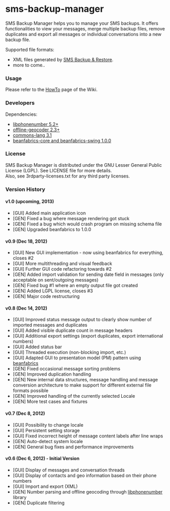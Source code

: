sms-backup-manager
==================

SMS Backup Manager helps you to manage your SMS backups. It offers functionalities to view your messages, merge multiple backup files, remove duplicates and export all messages or individual conversations into a new backup file.

Supported file formats:
- XML files generated by [SMS Backup &amp; Restore][sms-backup-restore].
- more to come..

### Usage
Please refer to the [HowTo][wiki-howto] page of the Wiki.

### Developers
Dependencies:
- [libphonenumber 5.2+][libphonenumber]
- [offline-geocoder 2.3+][libphonenumber]
- [commons-lang 3.1][commons-lang]
- [beanfabrics-core and beanfabrics-swing 1.0.0][beanfabrics]

### License
SMS Backup Manager is distributed under the GNU Lesser General Public License (LGPL). See LICENSE file for more details.  
Also, see 3rdparty-licenses.txt for any third party licenses.

### Version History

#### v1.0 (upcoming, 2013)
- [GUI] Added main application icon
- [GEN] Fixed a bug where message rendering got stuck
- [GEN] Fixed a bug which would crash program on missing schema file
- [GEN] Upgraded beanfabrics to 1.0.0

#### v0.9 (Dec 18, 2012)
- [GUI] New GUI implementation - now using beanfabrics for everything, closes #2
- [GUI] More multithreading and visual feedback
- [GUI] Further GUI code refactoring towards #2
- [GEN] Added import validation for sending date field in messages (only acceptable on sent/outgoing messages)
- [GEN] Fixed bug #1 where an empty output file got created
- [GEN] Added LGPL license, closes #3
- [GEN] Major code restructuring

#### v0.8 (Dec 14, 2012)
- [GUI] Improved status message output to clearly show number of imported messages and duplicates
- [GUI] Added visible duplicate count in message headers
- [GUI] Additional export settings (export duplicates, export international numbers)
- [GUI] Added status bar
- [GUI] Threaded execution (non-blocking import, etc.)
- [GUI] Adapted GUI to presentation model (PM) pattern using [beanfabrics][beanfabrics]
- [GEN] Fixed occasional message sorting problems
- [GEN] Improved duplication handling
- [GEN] New internal data structures, message handling and message conversion architecture to make support for different external file formats possible
- [GEN] Improved handling of the currently selected Locale
- [GEN] More test cases and fixtures

#### v0.7 (Dec 8, 2012)
- [GUI] Possibility to change locale
- [GUI] Persistent setting storage
- [GUI] Fixed incorrect height of message content labels after line wraps
- [GEN] Auto-detect system locale
- [GEN] General bug fixes and performance improvements

#### v0.6 (Dec 6, 2012) - Initial Version
- [GUI] Display of messages and conversation threads
- [GUI] Display of contacts and geo information based on their phone numbers
- [GUI] Import and export (XML)
- [GEN] Number parsing and offline geocoding through [libphonenumber][libphonenumber] library
- [GEN] Duplicate filtering

[sms-backup-restore]: http://android.riteshsahu.com/apps/sms-backup-restore
[wiki-howto]: https://github.com/fkleon/sms-backup-manager/wiki/HowTo
[libphonenumber]: http://code.google.com/p/libphonenumber
[commons-lang]: http://commons.apache.org/lang
[beanfabrics]: http://code.google.com/p/beanfabrics
